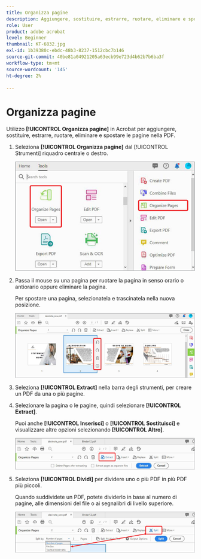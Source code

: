 ```yaml
---
title: Organizza pagine
description: Aggiungere, sostituire, estrarre, ruotare, eliminare e spostare le pagine nel PDF
role: User
product: adobe acrobat
level: Beginner
thumbnail: KT-6832.jpg
exl-id: 1b39380c-ebdc-48b3-8237-1512cbc7b146
source-git-commit: 40be81a04921205a63ecb99e723d4b62b7b6ba3f
workflow-type: tm+mt
source-wordcount: '145'
ht-degree: 2%

---
```


# Organizza pagine

Utilizzo **[!UICONTROL Organizza pagine]** in Acrobat per aggiungere, sostituire, estrarre, ruotare, eliminare e spostare le pagine nella PDF.

1. Seleziona **[!UICONTROL Organizza pagine]** dal [!UICONTROL Strumenti] riquadro centrale o destro.

   ![Organizza punto 1](../assets/Organize_1.png)

1. Passa il mouse su una pagina per ruotare la pagina in senso orario o antiorario oppure eliminare la pagina.

   Per spostare una pagina, selezionatela e trascinatela nella nuova posizione.

   ![Organizza punto 2](../assets/Organize_2.png)

1. Seleziona **[!UICONTROL Extract]** nella barra degli strumenti, per creare un PDF da una o più pagine.

1. Selezionare la pagina o le pagine, quindi selezionare **[!UICONTROL Extract]**.

   Puoi anche **[!UICONTROL Inserisci]** o **[!UICONTROL Sostituisci]** e visualizzare altre opzioni selezionando **[!UICONTROL Altro]**.

   ![Organizza punto 4](../assets/Organize_3.png)

1. Seleziona **[!UICONTROL Dividi]** per dividere uno o più PDF in più PDF più piccoli.

   Quando suddividete un PDF, potete dividerlo in base al numero di pagine, alle dimensioni del file o ai segnalibri di livello superiore.

   ![Passaggio 5 di scansione](../assets/Organize_4.png)

